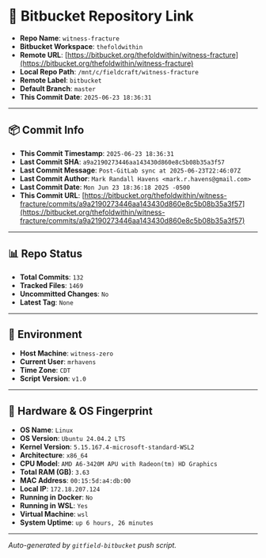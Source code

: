 # 🔗 Bitbucket Repository Link

- **Repo Name**: `witness-fracture`
- **Bitbucket Workspace**: `thefoldwithin`
- **Remote URL**: [https://bitbucket.org/thefoldwithin/witness-fracture](https://bitbucket.org/thefoldwithin/witness-fracture)
- **Local Repo Path**: `/mnt/c/fieldcraft/witness-fracture`
- **Remote Label**: `bitbucket`
- **Default Branch**: `master`
- **This Commit Date**: `2025-06-23 18:36:31`

---

## 📦 Commit Info

- **This Commit Timestamp**: `2025-06-23 18:36:31`
- **Last Commit SHA**: `a9a2190273446aa143430d860e8c5b08b35a3f57`
- **Last Commit Message**: `Post-GitLab sync at 2025-06-23T22:46:07Z`
- **Last Commit Author**: `Mark Randall Havens <mark.r.havens@gmail.com>`
- **Last Commit Date**: `Mon Jun 23 18:36:18 2025 -0500`
- **This Commit URL**: [https://bitbucket.org/thefoldwithin/witness-fracture/commits/a9a2190273446aa143430d860e8c5b08b35a3f57](https://bitbucket.org/thefoldwithin/witness-fracture/commits/a9a2190273446aa143430d860e8c5b08b35a3f57)

---

## 📊 Repo Status

- **Total Commits**: `132`
- **Tracked Files**: `1469`
- **Uncommitted Changes**: `No`
- **Latest Tag**: `None`

---

## 🧭 Environment

- **Host Machine**: `witness-zero`
- **Current User**: `mrhavens`
- **Time Zone**: `CDT`
- **Script Version**: `v1.0`

---

## 🧬 Hardware & OS Fingerprint

- **OS Name**: `Linux`
- **OS Version**: `Ubuntu 24.04.2 LTS`
- **Kernel Version**: `5.15.167.4-microsoft-standard-WSL2`
- **Architecture**: `x86_64`
- **CPU Model**: `AMD A6-3420M APU with Radeon(tm) HD Graphics`
- **Total RAM (GB)**: `3.63`
- **MAC Address**: `00:15:5d:a4:db:00`
- **Local IP**: `172.18.207.124`
- **Running in Docker**: `No`
- **Running in WSL**: `Yes`
- **Virtual Machine**: `wsl`
- **System Uptime**: `up 6 hours, 26 minutes`

---

_Auto-generated by `gitfield-bitbucket` push script._
